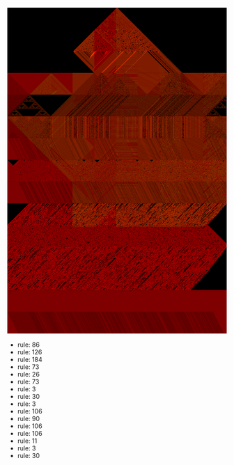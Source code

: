 ![photo](./output.png) 
 * rule: 86
* rule: 126
* rule: 184
* rule: 73
* rule: 26
* rule: 73
* rule: 3
* rule: 30
* rule: 3
* rule: 106
* rule: 90
* rule: 106
* rule: 106
* rule: 11
* rule: 3
* rule: 30
